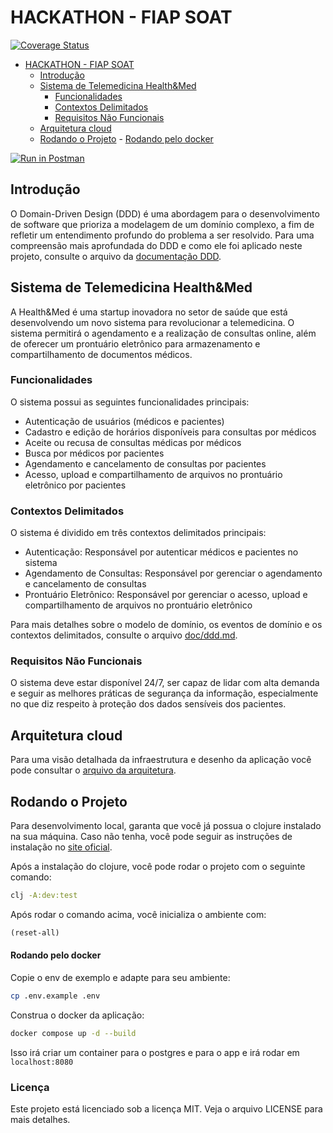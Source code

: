 # HACKATHON - FIAP SOAT
[![Coverage Status](https://coveralls.io/repos/github/kschltz/fiap-hackathon/badge.svg)](https://coveralls.io/github/kschltz/fiap-hackathon)

<!--toc:start-->

- [HACKATHON - FIAP SOAT](#hackathon-fiap-soat)
  - [Introdução](#introdução)
  - [Sistema de Telemedicina Health&Med](#sistema-de-telemedicina-healthmed)
    - [Funcionalidades](#funcionalidades)
    - [Contextos Delimitados](#contextos-delimitados)
    - [Requisitos Não Funcionais](#requisitos-não-funcionais)
  - [Arquitetura cloud](#arquitetura-cloud)
  - [Rodando o Projeto](#rodando-o-projeto) - [Rodando pelo docker](#rodando-pelo-docker)
  <!--toc:end-->


[![Run in Postman](https://run.pstmn.io/button.svg)](https://app.getpostman.com/run-collection/7462440-a3586d04-59d2-49cf-b4e0-bb909e3cf1d7?action=collection%2Ffork&source=rip_markdown&collection-url=entityId%3D7462440-a3586d04-59d2-49cf-b4e0-bb909e3cf1d7%26entityType%3Dcollection%26workspaceId%3D89237b62-8986-4c78-81a4-725c13c2db8e#?env%5B%5Blocal%5D%20hackathon%5D=W3sia2V5IjoiaG9zdCIsInZhbHVlIjoiaHR0cDovL2xvY2FsaG9zdDo4MDgwIiwiZW5hYmxlZCI6dHJ1ZSwidHlwZSI6ImRlZmF1bHQiLCJzZXNzaW9uVmFsdWUiOiJodHRwOi8vbG9jYWxob3N0OjgwODAiLCJzZXNzaW9uSW5kZXgiOjB9LHsia2V5IjoidG9rZW4iLCJ2YWx1ZSI6IiIsImVuYWJsZWQiOnRydWUsInR5cGUiOiJkZWZhdWx0Iiwic2Vzc2lvblZhbHVlIjoiQmVhcmVyLi4uIiwic2Vzc2lvbkluZGV4IjoxfSx7ImtleSI6ImVzcGVjaWFsaWRhZGUiLCJ2YWx1ZSI6Im9mdGFsbW9sb2dpYSIsImVuYWJsZWQiOnRydWUsInR5cGUiOiJkZWZhdWx0Iiwic2Vzc2lvblZhbHVlIjoib2Z0YWxtb2xvZ2lhIiwic2Vzc2lvbkluZGV4IjoyfV0=)

## Introdução

O Domain-Driven Design (DDD) é uma abordagem para o desenvolvimento de software que prioriza a modelagem de um domínio complexo, a fim de refletir um entendimento profundo do problema a ser resolvido. Para uma compreensão mais aprofundada do DDD e como ele foi aplicado neste projeto, consulte o arquivo da [documentação DDD](doc/ddd.md).

## Sistema de Telemedicina Health&Med

A Health&Med é uma startup inovadora no setor de saúde que está desenvolvendo um novo sistema para revolucionar a telemedicina. O sistema permitirá o agendamento e a realização de consultas online, além de oferecer um prontuário eletrônico para armazenamento e compartilhamento de documentos médicos.

### Funcionalidades

O sistema possui as seguintes funcionalidades principais:

- Autenticação de usuários (médicos e pacientes)
- Cadastro e edição de horários disponíveis para consultas por médicos
- Aceite ou recusa de consultas médicas por médicos
- Busca por médicos por pacientes
- Agendamento e cancelamento de consultas por pacientes
- Acesso, upload e compartilhamento de arquivos no prontuário eletrônico por pacientes

### Contextos Delimitados

O sistema é dividido em três contextos delimitados principais:

- Autenticação: Responsável por autenticar médicos e pacientes no sistema
- Agendamento de Consultas: Responsável por gerenciar o agendamento e cancelamento de consultas
- Prontuário Eletrônico: Responsável por gerenciar o acesso, upload e compartilhamento de arquivos no prontuário eletrônico

Para mais detalhes sobre o modelo de domínio, os eventos de domínio e os contextos delimitados, consulte o arquivo [doc/ddd.md](doc/ddd.md).

### Requisitos Não Funcionais

O sistema deve estar disponível 24/7, ser capaz de lidar com alta demanda e seguir as melhores práticas de segurança da informação, especialmente no que diz respeito à proteção dos dados sensíveis dos pacientes.

## Arquitetura cloud

Para uma visão detalhada da infraestrutura e desenho da aplicação você pode consultar o [arquivo da arquitetura](doc/cloud_infra.md).

## Rodando o Projeto

Para desenvolvimento local, garanta que você já possua o clojure instalado na sua máquina. Caso não tenha, você pode seguir as instruções de instalação no [site oficial](https://clojure.org/guides/getting_started).

Após a instalação do clojure, você pode rodar o projeto com o seguinte comando:

```bash
clj -A:dev:test
```

Após rodar o comando acima, você inicializa o ambiente com:

```clojure
(reset-all)
```

#### Rodando pelo docker

Copie o env de exemplo e adapte para seu ambiente:

```bash
cp .env.example .env
```

Construa o docker da aplicação:

```bash
docker compose up -d --build
```

Isso irá criar um container para o postgres e para o app e irá rodar em `localhost:8080`



### Licença

Este projeto está licenciado sob a licença MIT. Veja o arquivo LICENSE para mais detalhes.
